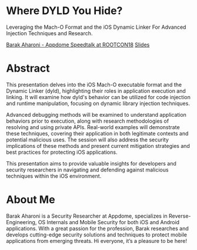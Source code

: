 # Where DYLD You Hide?
Leveraging the Mach-O Format and the iOS Dynamic Linker For Advanced Injection Techniques and Research.

[Barak Aharoni - Appdome Speedtalk at ROOTCON18](https://youtu.be/EqMCGSapqn4?si=qMT8Jehza-trRTuF)
[Slides](barak_rootcon18.pdf)

# Abstract
This presentation delves into the iOS Mach-O executable format and the Dynamic Linker (dyld), highlighting their roles in application execution and linking.
It will examine how dyld's behavior can be utilized for code injection and runtime manipulation, focusing on dynamic library injection techniques. 

Advanced debugging methods will be examined to understand application behaviors prior to execution, along with research methodologies of resolving and using private APIs. Real-world examples will demonstrate these techniques, covering their application in both legitimate contexts and potential malicious uses. The session will also address the security implications of these methods and present current mitigation strategies and best practices for protecting iOS applications.

This presentation aims to provide valuable insights for developers and security researchers in navigating and defending against malicious techniques within the iOS environment.

# About Me
Barak Aharoni is a Security Researcher at Appdome, specializes in Reverse-Engineering, OS Internals and Mobile Security for both iOS and Android applications. With a great passion for the profession, Barak researches and develops cutting-edge security solutions and techniques to protect mobile applications from emerging threats.
Hi everyone, it’s a pleasure to be here!
